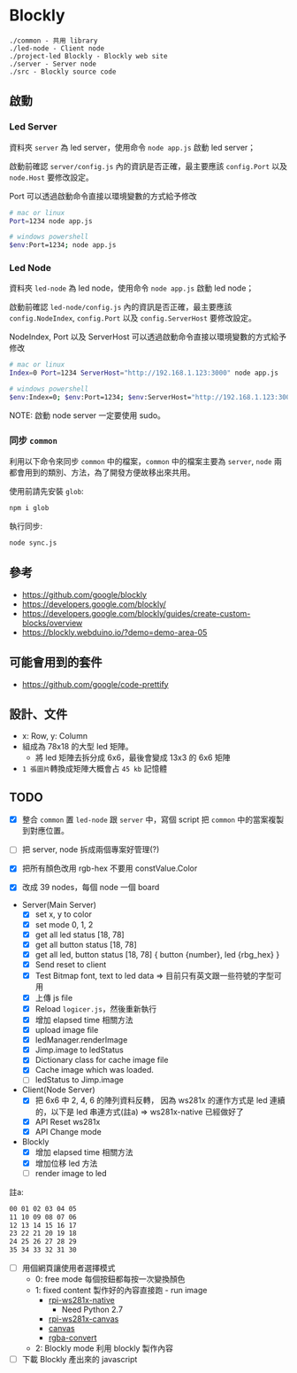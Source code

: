 # Blockly

```text
./common - 共用 library
./led-node - Client node
./project-led Blockly - Blockly web site
./server - Server node
./src - Blockly source code
```

## 啟動

### Led Server

資料夾 `server` 為 led server，使用命令 `node app.js` 啟動 led server；

啟動前確認 `server/config.js` 內的資訊是否正確，最主要應該 `config.Port` 以及 `node.Host` 要修改設定。

Port 可以透過啟動命令直接以環境變數的方式給予修改

```sh
# mac or linux
Port=1234 node app.js

# windows powershell
$env:Port=1234; node app.js
```

### Led Node

資料夾 `led-node` 為 led node，使用命令 `node app.js` 啟動 led node；

啟動前確認 `led-node/config.js` 內的資訊是否正確，最主要應該 `config.NodeIndex`, `config.Port` 以及 `config.ServerHost` 要修改設定。

NodeIndex, Port 以及 ServerHost 可以透過啟動命令直接以環境變數的方式給予修改

```sh
# mac or linux
Index=0 Port=1234 ServerHost="http://192.168.1.123:3000" node app.js

# windows powershell
$env:Index=0; $env:Port=1234; $env:ServerHost="http://192.168.1.123:3000"; node app.js
```

NOTE: 啟動 node server 一定要使用 sudo。

### 同步 `common`

利用以下命令來同步 `common` 中的檔案，`common` 中的檔案主要為 `server`, `node` 兩都會用到的類別、方法，為了開發方便故移出來共用。

使用前請先安裝 `glob`:

```sh
npm i glob
```

執行同步:

```sh
node sync.js
```

## 參考

- https://github.com/google/blockly
- https://developers.google.com/blockly/
- https://developers.google.com/blockly/guides/create-custom-blocks/overview
- https://blockly.webduino.io/?demo=demo-area-05

## 可能會用到的套件

- https://github.com/google/code-prettify

## 設計、文件

- x: Row, y: Column
- 組成為 78x18 的大型 led 矩陣。
  - 將 led 矩陣去拆分成 6x6，最後會變成 13x3 的 6x6 矩陣
- `1 張圖片`轉換成矩陣大概會占 `45 kb` 記憶體

## TODO

- [x] 整合 `common` 置 `led-node` 跟 `server` 中，寫個 script 把 `common` 中的當案複製到對應位置。
- [ ] 把 server, node 拆成兩個專案好管理(?)

- [x] 把所有顏色改用 rgb-hex 不要用 constValue.Color
- [x] 改成 39 nodes，每個 node 一個 board
- Server(Main Server)
  - [x] set x, y to color
  - [x] set mode 0, 1, 2
  - [x] get all led status [18, 78]
  - [x] get all button status [18, 78]
  - [x] get all led, button status [18, 78] { button {number}, led {rbg_hex} }
  - [x] Send reset to client
  - [x] Test Bitmap font, text to led data => 目前只有英文跟一些符號的字型可用
  - [x] 上傳 js file
  - [x] Reload `logicer.js`，然後重新執行
  - [x] 增加 elapsed time 相關方法
  - [x] upload image file
  - [x] ledManager.renderImage
  - [x] Jimp.image to ledStatus
  - [x] Dictionary class for cache image file
  - [x] Cache image which was loaded.
  - [ ] ledStatus to Jimp.image
- Client(Node Server)
  - [x] 把 6x6 中 2, 4, 6 的陣列資料反轉， 因為 ws281x 的運作方式是 led 連續的，以下是 led 串連方式(註a) => ws281x-native 已經做好了
  - [x] API Reset ws281x
  - [x] API Change mode
- Blockly
  - [x] 增加 elapsed time 相關方法
  - [x] 增加位移 led 方法
  - [ ] render image to led

註a:

```latex
00 01 02 03 04 05
11 10 09 08 07 06
12 13 14 15 16 17
23 22 21 20 19 18
24 25 26 27 28 29
35 34 33 32 31 30
```

- [ ] 用個網頁讓使用者選擇模式
  - 0: free mode 每個按鈕都每按一次變換顏色
  - 1: fixed content 製作好的內容直接跑 - run image
    - [rpi-ws281x-native](https://www.npmjs.com/package/rpi-ws281x-native)
      - Need Python 2.7
    - [rpi-ws281x-canvas](https://www.npmjs.com/package/rpi-ws281x-canvas)
    - [canvas](https://www.npmjs.com/package/canvas)
    - [rgba-convert](https://www.npmjs.com/package/rgba-convert)
  - 2: Blockly mode 利用 blockly 製作內容
- [ ] 下載 Blockly 產出來的 javascript
